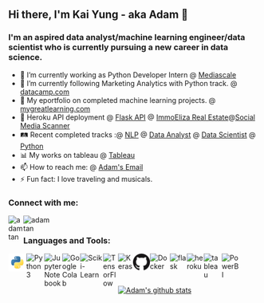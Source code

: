 ## Hi there, I'm Kai Yung - aka Adam 🖖

### I'm an aspired data analyst/machine learning engineer/data scientist who is currently pursuing a new career in data science. 

- 🌱 I’m currently working as Python Developer Intern @ [Mediascale](http://mediascale.be)
- 🥅 I’m currently following Marketing Analytics with Python track. @ [datacamp.com](https://www.datacamp.com/profile/adamtky)
- 📕 My eportfolio on completed machine learning projects. @ [mygreatlearning.com](https://eportfolio.greatlearning.in/tan-kai-yung)
- 🚀 Heroku API deployment  @ [Flask API](https://kaiyung-flask-api.herokuapp.com/) @ [ImmoEliza Real Estate](https://immoeliza-real-estate.herokuapp.com/)@[Social Media Scanner](https://social-media-scanner.herokuapp.com)
- 🛤️ Recent completed tracks :@ [NLP](https://www.datacamp.com/statement-of-accomplishment/track/500250da9b8843870c7a4e448afad34f2cd6b799) @ [Data Analyst](https://www.datacamp.com/statement-of-accomplishment/track/e1632557a2a9c87c3d36275d0efce22af87c3ca3) @ [Data Scientist](https://www.datacamp.com/statement-of-accomplishment/track/eca80071eb0cb80b238983e5c42c9208223940cd) @ [Python](https://www.datacamp.com/statement-of-accomplishment/track/3600f671b084ae2ec3d20a788619036526198edd)
- 📊 My works on tableau @ [Tableau](https://public.tableau.com/profile/kai.yung5612#!/)
- 📫 How to reach me: @ [Adam's Email](mailto:kaiyungtan2020@gmail.com)
- ⚡ Fun fact: I love traveling and musicals.

### Connect with me:

[<img align="left" alt="adam tan" width="30px" 
src="https://user-images.githubusercontent.com/69633814/97322052-b5796380-186f-11eb-820a-ad1b720c49d3.png" />][linkedin]

[linkedin]: https://www.linkedin.com/in/adam-tan-52268744/

[<img align="left" alt="adam tan" width="60px" 
src="https://user-images.githubusercontent.com/69633814/98401857-a318da00-2066-11eb-8336-21de6836f8cc.png" />][kaggle]

[kaggle]: https://www.kaggle.com/kaiyungtan


<br />

### Languages and Tools:

<img align="left" alt="Python 3" title="Python 3" width="36px" src="https://raw.githubusercontent.com/github/explore/80688e429a7d4ef2fca1e82350fe8e3517d3494d/topics/python/python.png" />

<img align="left" alt="Python 3" title="Python 3" width="36px" 
src="https://user-images.githubusercontent.com/69633814/97344021-7e637c00-1888-11eb-9cd6-ac6cc910bea4.png" />

<img align="left" alt="Jupyter Notebook" title="Jupyter Notebook" width="36px" 
src="https://user-images.githubusercontent.com/69633814/97295243-5572c500-184f-11eb-8830-5c0b6aea7151.png" />

<img align="left" alt="Google Colab" title="Google Colab" width="36px" 
src="https://user-images.githubusercontent.com/69633814/97295252-57d51f00-184f-11eb-898e-a9ace4a3c029.png" />

<img align="left" alt="Sciki-Learn" title="Sciki-Learn" width="46px" 
src="https://user-images.githubusercontent.com/69633814/97294724-a8984800-184e-11eb-9496-b4e65a82e8dd.png" />

<img align="left" alt="TensorFlow" title="TensorFlow" width="30px" 
src="https://user-images.githubusercontent.com/69633814/97296183-9ae3c200-1850-11eb-8567-e959fcc95992.png" />

<img align="left" alt="Keras" title="Keras" width="30px" 
src="https://user-images.githubusercontent.com/69633814/98252746-90c17200-1f7a-11eb-943c-fb7f2d2073f5.png" />

<img align="left" alt="GitHub" title="GitHub" width="34px" src="https://raw.githubusercontent.com/github/explore/78df643247d429f6cc873026c0622819ad797942/topics/github/github.png" />

<img align="left" alt="Docker" title="Docker" width="40px" 
src="https://user-images.githubusercontent.com/69633814/97304685-5d853180-185c-11eb-8e40-cb2175ec9589.png" />

<img align="left" alt="flask" title="flask" width="34px" 
src="https://user-images.githubusercontent.com/69633814/97304981-cd93b780-185c-11eb-80e1-ad7bca77b4b1.png" />

<img align="left" alt="heroku" title="heroku" width="34px" 
src="https://user-images.githubusercontent.com/69633814/97306510-deddc380-185e-11eb-8290-09bd4bb580b7.png" />

<img align="left" alt="tableau" title="tableau" width="36px" 
src="https://user-images.githubusercontent.com/69633814/97294118-ddf06600-184d-11eb-84bf-12d6c7633927.jpg" />

<img align="left" alt="PowerBI" title="PowerBI" width="36px" 
src="https://user-images.githubusercontent.com/69633814/97294440-493a3800-184e-11eb-851d-9c43ad2aa195.jpg" />

<br />
<br />
<br />

[![Adam's github stats](https://github-readme-stats.vercel.app/api?username=kaiyungtan&show_icons=true&theme=tokyonight)](https://github.com/kaiyungtan/github-readme-stats)
